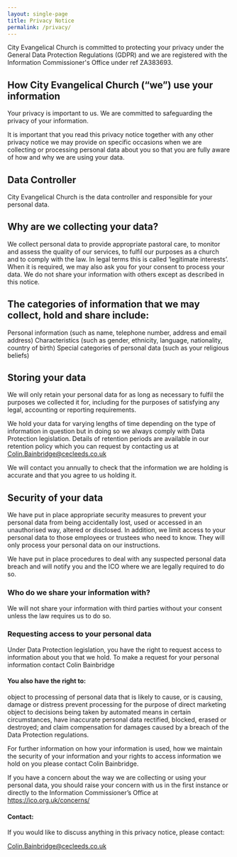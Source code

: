 ```yaml
---
layout: single-page
title: Privacy Notice
permalink: /privacy/
---
```


City Evangelical Church is committed to protecting your privacy under the General Data Protection Regulations (GDPR) and we are registered with the Information Commissioner's Office under ref ZA383693.


## How City Evangelical Church (“we”) use your information

Your privacy is important to us.  We are committed to safeguarding the privacy of your information.

 

It is important that you read this privacy notice together with any other privacy notice we may provide on specific occasions when we are collecting or processing personal data about you so that you are fully aware of how and why we are using your data.  

 

## Data Controller

City Evangelical Church is the data controller and responsible for your personal data.

 

## Why are we collecting your data?

We collect personal data to provide appropriate pastoral care, to monitor and assess the quality of our services, to fulfil our purposes as a church and to comply with the law. In legal terms this is called ‘legitimate interests’. When it is required, we may also ask you for your consent to process your data. We do not share your information with others except as described in this notice.

 

## The categories of information that we may collect, hold and share include:

Personal information (such as name, telephone number, address and email address)
Characteristics (such as gender, ethnicity, language, nationality, country of birth)
Special categories of personal data (such as your religious beliefs)
 

## Storing your data

We will only retain your personal data for as long as necessary to fulfil the purposes we collected it for, including for the purposes of satisfying any legal, accounting or reporting requirements.  

We hold your data for varying lengths of time depending on the type of information in question but in doing so we always comply with Data Protection legislation.  Details of retention periods are available in our retention policy which you can request by contacting us at Colin.Bainbridge@cecleeds.co.uk  

We will contact you annually to check that the information we are holding is accurate and that you agree to us holding it.

 

## Security of your data

We have put in place appropriate security measures to prevent your personal data from being accidentally lost, used or accessed in an unauthorised way, altered or disclosed.  In addition, we limit access to your personal data to those employees or trustees who need to know.  They will only process your personal data on our instructions.

We have put in place procedures to deal with any suspected personal data breach and will notify you and the ICO where we are legally required to do so.

 

### Who do we share your information with?

We will not share your information with third parties without your consent unless the law requires us to do so.  

 

### Requesting access to your personal data

Under Data Protection legislation, you have the right to request access to information about you that we hold. To make a request for your personal information contact Colin Bainbridge

 

#### You also have the right to:

object to processing of personal data that is likely to cause, or is causing, damage or distress
prevent processing for the purpose of direct marketing
object to decisions being taken by automated means
in certain circumstances, have inaccurate personal data rectified, blocked, erased or destroyed; and
claim compensation for damages caused by a breach of the Data Protection regulations. 
 

For further information on how your information is used, how we maintain the security of your information and your rights to access information we hold on you please contact Colin Bainbridge.


If you have a concern about the way we are collecting or using your personal data, you should raise your concern with us in the first instance or directly to the Information Commissioner’s Office at https://ico.org.uk/concerns/

 

#### Contact:

If you would like to discuss anything in this privacy notice, please contact:

Colin.Bainbridge@cecleeds.co.uk
